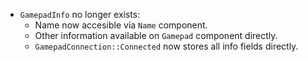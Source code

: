 - `GamepadInfo` no longer exists:
  - Name now accesible via `Name` component.
  - Other information available on `Gamepad` component directly.
  - `GamepadConnection::Connected` now stores all info fields directly.
